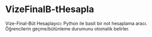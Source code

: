 # VizeFinalB-tHesapla
Vize-Final-Büt Hesaplayıcı: Python ile basit bir not hesaplama aracı. Öğrencilerin geçme/bütünleme durumunu otomatik belirler.
